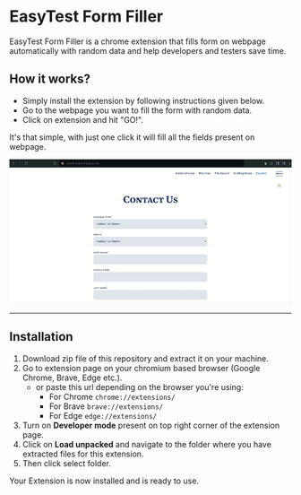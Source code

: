 # EasyTest Form Filler

EasyTest Form Filler is a chrome extension that fills form on webpage automatically with random data and help developers and testers save time.

## How it works?

* Simply install the extension by following instructions given below.
* Go to the webpage you want to fill the form with random data.
* Click on extension and hit "GO!".

It's that simple, with just one click it will fill all the fields present on webpage.

![Demo](images/demo.gif)

---

## Installation

1. Download zip file of this repository and extract it on your machine.
2. Go to extension page on your chromium based browser (Google Chrome, Brave, Edge etc.).
    - or paste this url depending on the browser you're using:
      - For Chrome `chrome://extensions/`
      - For Brave `brave://extensions/`
      - For Edge `edge://extensions/`
3. Turn on __Developer mode__ present on top right corner of the extension page.
4. Click on __Load unpacked__ and navigate to the folder where you have extracted files for this extension.
5. Then click select folder.

Your Extension is now installed and is ready to use.
